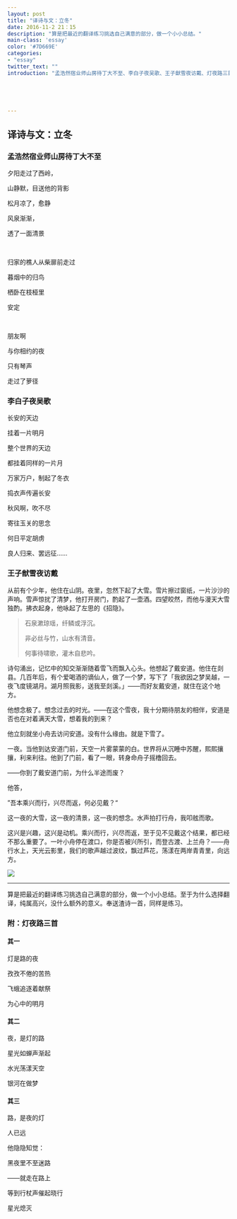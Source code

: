 ```yaml
---
layout: post
title: "译诗与文：立冬"
date: 2016-11-2 21：15
description: "算是把最近的翻译练习挑选自己满意的部分，做一个小小总结。"
main-class: 'essay'
color: '#7D669E'
categories:
- "essay"
twitter_text: ""
introduction: "孟浩然宿业师山房待丁大不至、李白子夜吴歌、王子猷雪夜访戴、灯夜路三首"





---
```




## 译诗与文：立冬 

### 孟浩然宿业师山房待丁大不至



夕阳走过了西岭，

山静默，目送他的背影

松月凉了，愈静

风泉渐渐，

透了一面清景

 

归家的樵人从柴扉前走过

暮烟中的归鸟

栖卧在枝桠里

安定

 

朋友啊

与你相约的夜

只有琴声

走过了萝径 



### 李白子夜吴歌

长安的天边

挂着一片明月

整个世界的天边

都挂着同样的一片月



万家万户，制起了冬衣

捣衣声传遍长安



秋风啊，吹不尽

寄往玉关的思念

何日平定胡虏

良人归来、罢远征……



### 王子猷雪夜访戴



从前有个少年，他住在山阴。夜里，忽然下起了大雪。雪片擦过窗纸，一片沙沙的声响。雪声惊扰了清梦，他打开房门，酌起了一壶酒。四望皎然，而他与漫天大雪独酌。拂衣起身，他咏起了左思的《招隐》。



> 石泉漱琼瑶，纤鳞或浮沉。
>
> 非必丝与竹，山水有清音。
>
> 何事待啸歌，灌木自悲吟。



诗句涌出，记忆中的知交渐渐随着雪飞而飘入心头。他想起了戴安道。他住在剡县。几百年后，有个爱喝酒的谪仙人，做了一个梦，写下了「我欲因之梦吴越，一夜飞度镜湖月。湖月照我影，送我至剡溪。」——而好友戴安道，就住在这个地方。



他想念极了。想念过去的时光。——在这个雪夜，我十分期待朋友的相伴，安道是否也在对着满天大雪，想着我的到来？

他立刻就坐小舟去访问安道。没有什么缘由。就是下雪了。

一夜。当他到达安道门前，天空一片雾蒙蒙的白。世界将从沉睡中苏醒，熙熙攘攘，利来利往。他到了门前，看了一眼，转身命舟子摇橹回去。

——你到了戴安道门前，为什么半途而废？

他答，

”吾本乘兴而行，兴尽而返，何必见戴？“

这一夜的大雪，这一夜的清景，这一夜的想念。水声拍打行舟，我叩舷而歌。



这兴是兴趣，这兴是动机。乘兴而行，兴尽而返，至于见不见戴这个结果，都已经不那么重要了。一叶小舟停在渡口，你是否被兴所引，而登古渡、上兰舟？——舟行水上，天光云影里，我们的歌声越过波纹，飘过芦花，荡漾在两岸青青里，向远方。




![](http://oace90gvt.bkt.clouddn.com/%E9%9B%AA%E5%A4%9C%E8%AE%BF%E6%88%B4.)








---

算是把最近的翻译练习挑选自己满意的部分，做一个小小总结。至于为什么选择翻译，纯属高兴，没什么额外的意义。奉送渣诗一首，同样是练习。



### 附：灯夜路三首

#### 其一

灯是路的夜

孜孜不倦的苦热

飞蛾追逐着献祭

为心中的明月

#### 其二 

夜，是灯的路

星光如蝉声渐起

水光荡漾天空

银河在做梦

#### 其三 

路，是夜的灯

人已远

他隐隐知觉：

黑夜里不至迷路

——就走在路上

等到行杖声催起晓行

星光熄灭